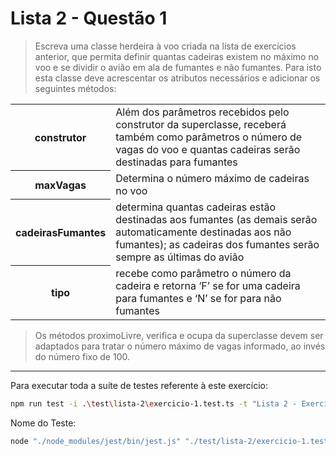 # Lista 2 - Questão 1

> Escreva uma classe herdeira à voo criada na lista de exercícios anterior, que permita definir quantas
cadeiras existem no máximo no voo e se dividir o avião em ala de fumantes e não fumantes. Para isto esta
classe deve acrescentar os atributos necessários e adicionar os seguintes métodos:

<table>
    <tr>
        <th>construtor</th>
        <td>Além dos parâmetros recebidos pelo construtor da superclasse, receberá também como parâmetros o número de vagas do voo e quantas cadeiras serão destinadas para fumantes</td>
    </tr>
    <tr>
        <th>maxVagas</th>
        <td>Determina o número máximo de cadeiras no voo</td>
    </tr>
    <tr>
        <th>cadeirasFumantes</th>
        <td>determina quantas cadeiras estão destinadas aos fumantes (as demais serão automaticamente destinadas aos não fumantes); as cadeiras dos fumantes serão sempre as últimas do avião</td>
    </tr>
    <tr>
        <th>tipo</th>
        <td>recebe como parâmetro o número da cadeira e retorna ‘F’ se for uma cadeira para fumantes e ‘N’ se for para não fumantes</td>
    </tr>
</table>

> Os métodos proximoLivre, verifica e ocupa da superclasse devem ser adaptados para tratar o número
máximo de vagas informado, ao invés do número fixo de 100.
---

Para executar toda a suíte de testes referente à este exercício:

```bash
npm run test -i .\test\lista-2\exercicio-1.test.ts -t "Lista 2 - Exercício 1"
```

Nome do Teste:

```bash
node "./node_modules/jest/bin/jest.js" "./test/lista-2/exercicio-1.test.ts" -t "Lista 2 - Exercício 1 Nome do Teste"
```